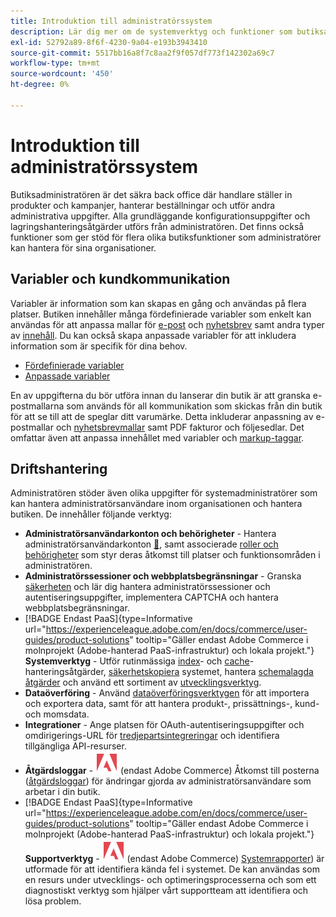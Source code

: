 ```yaml
---
title: Introduktion till administratörssystem
description: Lär dig mer om de systemverktyg och funktioner som butiksadministratören kan använda för att hantera webbplatser, data, integreringar och admin-användare på ett effektivt sätt.
exl-id: 52792a89-8f6f-4230-9a04-e193b3943410
source-git-commit: 5517bb16a8f7c8aa2f9f057df773f142302a69c7
workflow-type: tm+mt
source-wordcount: '450'
ht-degree: 0%

---
```


# Introduktion till administratörssystem

Butiksadministratören är det säkra back office där handlare ställer in produkter och kampanjer, hanterar beställningar och utför andra administrativa uppgifter. Alla grundläggande konfigurationsuppgifter och lagringshanteringsåtgärder utförs från administratören. Det finns också funktioner som ger stöd för flera olika butiksfunktioner som administratörer kan hantera för sina organisationer.

## Variabler och kundkommunikation

Variabler är information som kan skapas en gång och användas på flera platser. Butiken innehåller många fördefinierade variabler som enkelt kan användas för att anpassa mallar för [e-post](email-templates.md) och [nyhetsbrev](../merchandising-promotions/newsletter-template.md) samt andra typer av [innehåll](../content-design/introduction.md#content). Du kan också skapa anpassade variabler för att inkludera information som är specifik för dina behov.

- [Fördefinierade variabler](variables-predefined.md)
- [Anpassade variabler](variables-custom.md)

En av uppgifterna du bör utföra innan du lanserar din butik är att granska e-postmallarna som används för all kommunikation som skickas från din butik för att se till att de speglar ditt varumärke. Detta inkluderar anpassning av e-postmallar och [nyhetsbrevmallar](../merchandising-promotions/newsletter-template.md) samt PDF fakturor och följesedlar. Det omfattar även att anpassa innehållet med variabler och [markup-taggar](markup-tags.md).

## Driftshantering

Administratören stöder även olika uppgifter för systemadministratörer som kan hantera administratörsanvändare inom organisationen och hantera butiken. De innehåller följande verktyg:

- **Administratörsanvändarkonton och behörigheter** - Hantera administratörsanvändarkonton [&#128279;](permissions-users-all.md), samt associerade [roller och behörigheter](permissions-user-roles.md) som styr deras åtkomst till platser och funktionsområden i administratören.
- **Administratörssessioner och webbplatsbegränsningar** - Granska [säkerheten](security.md) och lär dig hantera administratörssessioner och autentiseringsuppgifter, implementera CAPTCHA och hantera webbplatsbegränsningar.
- [!BADGE Endast PaaS]{type=Informative url="https://experienceleague.adobe.com/en/docs/commerce/user-guides/product-solutions" tooltip="Gäller endast Adobe Commerce i molnprojekt (Adobe-hanterad PaaS-infrastruktur) och lokala projekt."} **Systemverktyg** - Utför rutinmässiga [index](index-management.md)- och [cache](cache-management.md)-hanteringsåtgärder, [säkerhetskopiera](backups.md) systemet, hantera [schemalagda åtgärder](data-scheduled-import-export.md) och använd ett sortiment av [utvecklingsverktyg](developer-tools.md).
- **Dataöverföring** - Använd [dataöverföringsverktygen](data-transfer.md) för att importera och exportera data, samt för att hantera produkt-, prissättnings-, kund- och momsdata.
- **Integrationer** - Ange platsen för OAuth-autentiseringsuppgifter och omdirigerings-URL för [tredjepartsintegreringar](integrations.md) och identifiera tillgängliga API-resurser.
- **Åtgärdsloggar** - ![Adobe Commerce](../assets/adobe-logo.svg) (endast Adobe Commerce) Åtkomst till posterna ([åtgärdsloggar](action-log.md)) för ändringar gjorda av administratörsanvändare som arbetar i din butik.
- [!BADGE Endast PaaS]{type=Informative url="https://experienceleague.adobe.com/en/docs/commerce/user-guides/product-solutions" tooltip="Gäller endast Adobe Commerce i molnprojekt (Adobe-hanterad PaaS-infrastruktur) och lokala projekt."} **Supportverktyg** - ![Adobe Commerce](../assets/adobe-logo.svg) (endast Adobe Commerce) [Systemrapporter](support.md#access-system-reports)) är utformade för att identifiera kända fel i systemet. De kan användas som en resurs under utvecklings- och optimeringsprocesserna och som ett diagnostiskt verktyg som hjälper vårt supportteam att identifiera och lösa problem.
